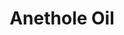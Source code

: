 ---
name: Anethole Oil
title: Anethole Oil
details:
  - detail:
      key: Form
      value: Liquid
  - detail:
      key: Packaging Size
      value: 5, 25, 200 Kg
  - detail:
      key: Packaging Type
      value: Can, Barrel
  - detail:
      key: Brand
      value: Natural Aroma
  - detail:
      key: Solubility
      value: Slightly soluble in water, very soluble in alcohol; In chloroform and in solvent ether.
  - detail:
      key: Identification
      value: Complies
  - detail:
      key: Refractive Index
      value: 1.5400 to 1.5600 (at 20 deg C)
  - detail:
      key: Purity
      value: 99.5 % by GLC
  - detail:
      key: Freezing Point
      value: Not below 22 deg C
  - detail:
      key: Description
      value: A colourless liquid; odour that of fruit; taste sweet and aromatic; crystallizes on cooling.
  - detail:
      key: Source
      value: A natural isolate obtain from Ocimum Basilicum.
  - detail:
      key: Formula
      value: C10H12O
  - detail:
      key: Molar Mass
      value: 148.2 g/mol
  - detail:
      key: Boiling point
      value: 234 deg C
  - detail:
      key: Density
      value: 998 kg/m3
showOnHome: false
thumbnail: https://5.imimg.com/data5/SELLER/Default/2021/12/GI/WY/ZV/3823480/anethole-oil-500x500.jpg
productImages:
  - https://ucarecdn.com/8213c725-21d0-4ac0-ad5e-c1975c20032b/
category: aroma chemicals
---